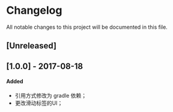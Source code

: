 # Changelog
All notable changes to this project will be documented in this file.

## [Unreleased]

## [1.0.0] - 2017-08-18
#### Added
- 引用方式修改为 gradle 依赖；
- 更改滑动标签的UI；
